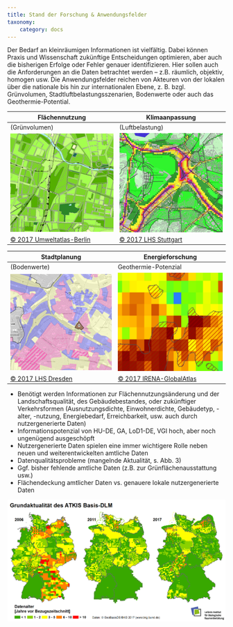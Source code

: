 ```yaml
---
title: Stand der Forschung & Anwendungsfelder
taxonomy:
    category: docs
---
```


Der Bedarf an kleinräumigen Informationen ist vielfältig. Dabei können Praxis und Wissenschaft zukünftige Entscheidungen optimieren, aber auch die bisherigen Erfolge oder Fehler genauer identifizieren. Hier sollen auch die Anforderungen an die Daten betrachtet werden – z.B. räumlich, objektiv, homogen usw. Die Anwendungsfelder reichen von Akteuren von der lokalen über die nationale bis hin zur internationalen Ebene, z. B. bzgl. Grünvolumen, Stadtluftbelastungsszenarien, Bodenwerte oder auch das Geothermie-Potential.


<!-- Table show follow a cronology of header 1, sub-header, image, URL -->
<!-- use / after inserting a picture location -->

<center>

  Flächennutzung |Klimaanpassung
--|---
(Grünvolumen) |(Luftbelastung)
![](/pages/08.Monitoring/01.vorlesung/02.anwendung/abb_gruenvolumen_ua_berlin.png) |![](/pages/08.Monitoring/01.vorlesung/02.anwendung/abb_luftbelastung_lhs_sttutgart.png)|
[© 2017 Umweltatlas-Berlin](http://fbinter.stadt-berlin.de/fb/index.jsp?loginkey=showMap&mapId=wmsk05_09_gruendvol2010@senstadt)  | [© 2017 LHS Stuttgart](http://gis6.stuttgart.de/maps/index.html?karte=stadtklima&embedded=true#basemap=0&centerX=3516118.9675944396&centerY=5406021.037465078&scale=25000&layerIds=279.281)


Stadtplanung   | Energieforschung
---|---
(Bodenwerte)  |  Geothermie-Potenzial
![](/pages/08.Monitoring/01.vorlesung/02.anwendung/abb_bodenwerte_lhs_dresden.png)  |  ![](/pages/08.Monitoring/01.vorlesung/02.anwendung/abb_geotherme_irena.png)
[© 2017 LHS Dresden](http://stadtplan2.dresden.de/(S(oeqbrjpzbm5s4tydywh1vlbm))/spdd.aspx?TH=UW_WANDERWEGE)  |[© 2017 IRENA-GlobalAtlas](https://irena.masdar.ac.ae/gallery/#map/1645)

</center>

- Benötigt werden Informationen zur Flächennutzungsänderung und der Landschaftsqualität, des Gebäudebestandes, oder zukünftiger Verkehrsformen (Ausnutzungsdichte, Einwohnerdichte, Gebäudetyp, -alter, -nutzung, Energiebedarf, Erreichbarkeit, usw. auch durch nutzergenerierte Daten)
- Informationspotenzial von HU-DE, GA, LoD1-DE, VGI hoch, aber noch ungenügend ausgeschöpft
- Nutzergenerierte Daten spielen eine immer wichtigere Rolle neben neuen und weiterentwickelten amtliche Daten
- Datenqualitätsprobleme (mangelnde Aktualität, s. Abb. 3)
- Ggf. bisher fehlende amtliche Daten (z.B. zur Grünflächenausstattung usw.)
- Flächendeckung amtlicher Daten vs. genauere lokale nutzergenerierte Daten



![abb_atkisdaten_qualitat_trend](abb_atkisdaten_qualitat_trend.png)
